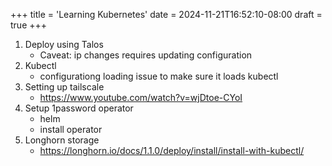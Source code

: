 +++
title = 'Learning Kubernetes'
date = 2024-11-21T16:52:10-08:00
draft = true
+++

1. Deploy using Talos
   - Caveat: ip changes requires updating configuration
2. Kubectl
   - configurationg loading issue to make sure it loads kubectl
3. Setting up tailscale
   - https://www.youtube.com/watch?v=wjDtoe-CYoI
4. Setup 1password operator
   - helm
   - install operator
5. Longhorn storage
   - https://longhorn.io/docs/1.1.0/deploy/install/install-with-kubectl/

